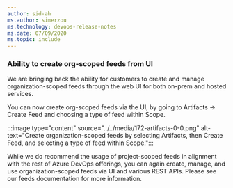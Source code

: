 ```yaml
---
author: sid-ah
ms.author: simerzou
ms.technology: devops-release-notes
ms.date: 07/09/2020
ms.topic: include
---
```


### Ability to create org-scoped feeds from UI

We are bringing back the ability for customers to create and manage organization-scoped feeds through the web UI for both on-prem and hosted services. 

You can now create org-scoped feeds via the UI, by going to Artifacts -> Create Feed and choosing a type of feed within Scope.  

:::image type="content" source="../../media/172-artifacts-0-0.png" alt-text="Create organization-scoped feeds by selecting Artifacts, then Create Feed, and selecting a type of feed within Scope.":::

While we do recommend the usage of project-scoped feeds in alignment with the rest of Azure DevOps offerings, you can again create, manage, and use organization-scoped feeds via UI and various REST APIs. Please see our feeds documentation for more information.